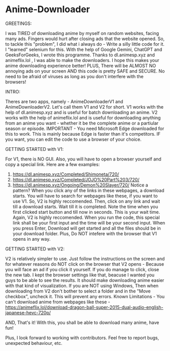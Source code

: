 # Anime-Downloader

GREETINGS:

I was TIRED of downloading anime by myself on random websites, facing many ads. Fingers would hurt after closing ads that the website opened.
So, to tackle this "problem", I did what i always do - Write a silly little code for it. 
I "learned" selenium for this. With the help of Google Gemini, ChatGPT and GeeksForGeeks, I wrote this programme.
Thanks to dl.animesp.xyz and animeflix.lol , I was able to make the downloaders.
I hope this makes your anime downloading experience better!
PLUS, There will be ALMOST NO annoying ads on your screen AND this code is pretty SAFE and SECURE. No need to be afraid of viruses as long as you don't interfere with the browsers!

INTRO:

Theres are two apps, namely - AnimeDownloaderV1 and AnimeDownloaderV2. Let's call them V1 and V2 for short.
V1 works with the help of dl.animesp.xyz and is useful for batch downloading an anime.
V2 works with the help of animeflix.lol and is useful for downloading anything from an anime you want - whether it be the complete anime or a partiular season or episode.
IMPORTANT - You need Microsoft Edge downloaded for this to work. This is mainly because Edge is faster than it's competitors. IF you want, you can edit the code to use a browser of your choice.

GETTING STARTED with V1:

For V1, there is NO GUI. Also, you will have to open a browser yourself and copy a special link. Here are a few examples:
1) https://dl.animesp.xyz/Completed/Shimoneta/720/
2) https://dl.animesp.xyz/Completed/JOJO%20Part%203/720/
3) https://dl.animesp.xyz/Ongoing/Demon%20Slayer/720/
Notice a pattern? When you click any of the links in these webpages, a download starts. You will have to search for webpages like these, if you want to use V1. So, V2 is highly reccomended.
Then, click on any link and wait till a download starts. Wait till it is completed. Note the time when you first clicked start button and till now in seconds. This is your wait time.
Again, V2 is highly reccomended.
When you run the code, this special link shall be your first input and the time will be your second input.
When you press Enter, Download will get started and all the files should be in your download folder.
Plus, Do NOT intefere with the browser that V1 opens in any way.

GETTING STARTED with V2:

V2 is relatively simpler to use. Just follow the instructions on the screen and for whatever reasons do NOT click on the browser that V2 opens -  Because you will face an ad if you click it yourself.
If you do manage to click, close the new tab. I kept the browser settings like that, beacuse I wanted you guys to be able to see the results.
It should make downloading anime easier with that kind of visualization.
If you are NOT using Windows, Then when downloading from V2 don't bother to select a folder and in the "Move checkbox", uncheck it. This will prevent any errors.
Known Limitations - You can't download anime from webpages like these - https://animeflix.lol/download-dragon-ball-super-2015-dual-audio-english-japanese-hevc-720p/

AND, That's it! With this, you shall be able to download many anime, have fun!

Plus, I look forward to working with contributors. Feel free to report bugs, unexpected behaviour, etc.
